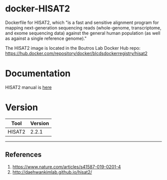 # docker-HISAT2
Dockerfile for HISAT2, which "is a fast and sensitive alignment program for mapping next-generation sequencing reads (whole-genome, transcriptome, and exome sequencing data) against the general human population (as well as against a single reference genome)."

The HISAT2 image is located in the Boutros Lab Docker Hub repo: https://hub.docker.com/repository/docker/blcdsdockerregistry/hisat2

# Documentation
HISAT2 manual is [here](http://daehwankimlab.github.io/hisat2/manual/)

# Version
| Tool | Version |
|------|---------|
| HISAT2 | 2.2.1 |

---

## References

1. https://www.nature.com/articles/s41587-019-0201-4
2. http://daehwankimlab.github.io/hisat2/
